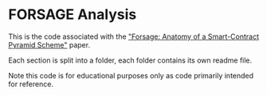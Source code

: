 # FORSAGE Analysis

This is the code associated with the ["Forsage: Anatomy of a Smart-Contract Pyramid Scheme"](https://arxiv.org/abs/2105.04380) paper.

Each section is split into a folder, each folder contains its own readme file. 

Note this code is for educational purposes only as code primarily intended for reference.  


